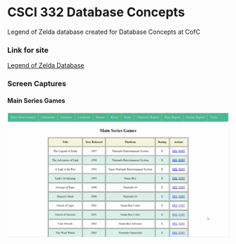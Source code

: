 # CSCI 332 Database Concepts
Legend of Zelda database created for Database Concepts at CofC

### Link for site
[Legend of Zelda Database](http://sarahn.sgedu.site/CSCI332Project/listgames.php)

### Screen Captures

#### Main Series Games

![Main Series Games](https://github.com/sarahryann11/CSCI-332-Database-Concepts/blob/master/Images/mainScreen.gif)
